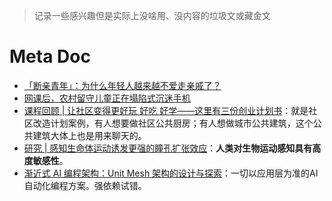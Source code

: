 > 记录一些感兴趣但是实际上没啥用、没内容的垃圾文或藏金文

# Meta Doc

- [「断亲青年」：为什么年轻人越来越不爱走亲戚了？](https://mp.weixin.qq.com/s/X5m5zN6vlOoWdXqSlEuGnA)
- [网课后，农村留守儿童正在塌陷式沉迷手机](https://mp.weixin.qq.com/s/jSH0WTGrABZg4jRA9g21YA)
- [课程回顾 | 让社区变得更好玩 好吃 好学——这里有三份创业计划书](https://mp.weixin.qq.com/s/7EcPiAOxjM-EkGY7Hj6sZA)：就是社区改造计划案例，有人想要做社区公共厨房；有人想做城市公共建筑，这个公共建筑大体上也是用来聊天的。
- [研究 | 感知生命体运动诱发更强的瞳孔扩张效应](https://mp.weixin.qq.com/s/_VpTPIK7v8qtX23jogotsQ)：**人类对生物运动感知具有高度敏感性**。
- [渐近式 AI 编程架构：Unit Mesh 架构的设计与探索](https://mp.weixin.qq.com/s/ZQ2ia_wjCEkSKzLEgfZJrQ)：一切以应用层为准的AI自动化编程方案。强依赖试错。

